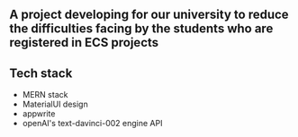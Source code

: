 ## A project developing for our university to reduce the difficulties facing by the students who are registered in ECS projects

## Tech stack 

- MERN stack
- MaterialUI design
- appwrite
- openAI's text-davinci-002 engine API

